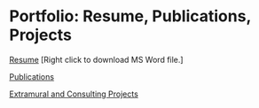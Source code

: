 # Portfolio: Resume, Publications, Projects

[Resume](/files/StallingsCasson_Resume_2024.04.26.docx) [Right click to download MS Word file.]

[Publications](publications.md)

[Extramural and Consulting Projects](extramural.md)